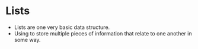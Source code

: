 # Lists

* Lists are one very basic data structure.
* Using to store multiple pieces of information that relate to one another in some way.
